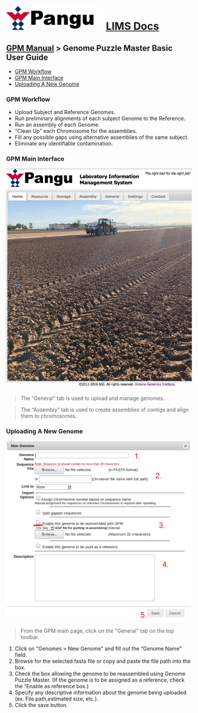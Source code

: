 # ![Pangu](images/logo.png) [LIMS Docs](README.md)
## [GPM Manual](GPM-Manual.md) > Genome Puzzle Master Basic User Guide
- [GPM Workflow](#gpm-workflow)
- [GPM Main Interface](#gpm-main-interface)
- [Uploading A New Genome](#gpm-main-interface)

### GPM Workflow
- Upload Subject and Reference Genomes.
- Run preliminary alignments of each subject Genome to the Reference.
- Run an assembly of each Genome.
- “Clean Up” each Chromosome for the assemblies.
- Fill any possible gaps using alternative assemblies of the same subject.  
- Eliminate any identifiable contamination.  

### GPM Main Interface
![GPM Main Interface](images/GPM_Screenshots/Slide1.PNG)
> The “General” tab is used to upload and manage genomes.

> The “Assembly” tab is used to create assemblies of contigs and align them to chromosomes.  

### Uploading A New Genome
![Uploading A New Genome](images/GPM_Screenshots/Slide2.PNG)
>From the GPM main page, click on the "General" tab on the top toolbar.   
1. Click on "Genomes > New Genome"  and fill out the “Genome Name” field.  
2. Browse for the selected fasta file or copy and paste the file path into the box.  
3. Check the box allowing the genome to be reassembled using Genome Puzzle Master. (If the genome is to be assigned as a reference, check the “Enable as reference box.)
4. Specify any descriptive information about the genome being uploaded (ex. File path,estimated size, etc.).
5. Click the save button.
